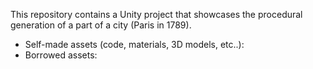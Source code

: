 This repository contains a Unity project that showcases the procedural generation of a part of a city (Paris in 1789).
  - Self-made assets (code, materials, 3D models, etc..):
  - Borrowed assets: 
